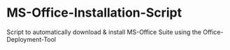 # MS-Office-Installation-Script
Script to automatically download &amp; install MS-Office Suite using the Office-Deployment-Tool
